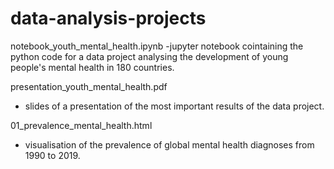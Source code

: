 # data-analysis-projects

notebook_youth_mental_health.ipynb
-jupyter notebook cointaining the python code for a data project analysing the development of young people's mental health in 180 countries.

presentation_youth_mental_health.pdf
- slides of a presentation of the most important results of the data project.

01_prevalence_mental_health.html
- visualisation of the prevalence of global mental health diagnoses from 1990 to 2019. 
